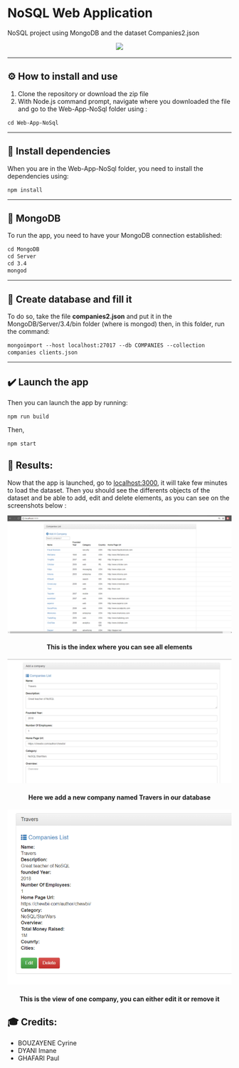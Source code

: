 # NoSQL Web Application

NoSQL project using MongoDB and the dataset Companies2.json

<p align="center"> 
<img src="https://media.giphy.com/media/knnN0jlDc1zVe/giphy.gif">
</p>

***

##  ⚙️ How to install and use

1. Clone the repository or download the zip file 
1. With Node.js command prompt, navigate where you downloaded the file and go to the Web-App-NoSql folder using :
```
cd Web-App-NoSql
```

***

##  🏁 Install dependencies

When you are in the Web-App-NoSql folder, you need to install the dependencies using:

```
npm install 
```
***
##  🐸 MongoDB

To run the app, you need to have your MongoDB connection established:
```
cd MongoDB
cd Server
cd 3.4
mongod
```
***
## 🔼 Create database and fill it

To do so, take the file **companies2.json** and put it in the MongoDB/Server/3.4/bin folder (where is mongod) then, in this folder, run the command:

```
mongoimport --host localhost:27017 --db COMPANIES --collection companies clients.json
```

***

## ✔️ Launch the app

Then you can launch the app by running:

```
npm run build
```
Then,

```
npm start
```

## 💎 Results:

Now that the app is launched, go to [localhost:3000](http://localhost:3000/), it will take few minutes to load the dataset. Then you should see the differents objects of the dataset and be able to add, edit and delete elements, as you can see on the screenshots below :

<p align="center"> 
<img src="https://github.com/CyrineBzn/Web-App-NoSql/blob/master/index.png">
<h4 align="center">This is the index where you can see all elements</h4>
</p>

<p align="center"> 
<img src="https://github.com/CyrineBzn/Web-App-NoSql/blob/master/add.png">
<h4 align="center">Here we add a new company named Travers in our database</h4>
</p>

<p align="center"> 
<img src="https://github.com/CyrineBzn/Web-App-NoSql/blob/master/view.png">
<h4 align="center">This is the view of one company, you can either edit it or remove it</h4>
</p>


## 🎓 Credits:

* BOUZAYENE Cyrine
* DYANI Imane 
* GHAFARI Paul

